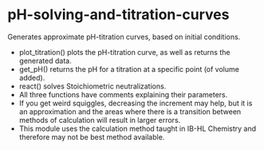 # pH-solving-and-titration-curves
Generates approximate pH-titration curves, based on initial conditions.
- plot_titration() plots the pH-titration curve, as well as returns the generated data.
- get_pH() returns the pH for a titration at a specific point (of volume added).
- react() solves Stoichiometric neutralizations.
- All three functions have comments explaining their parameters. 
- If you get weird squiggles, decreasing the increment may help, but it is an approximation and the areas where there is a transition between methods of calculation will result in larger errors.
- This module uses the calculation method taught in IB-HL Chemistry and therefore may not be best method available.

